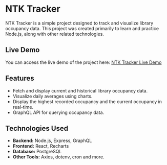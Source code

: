 # NTK Tracker

NTK Tracker is a simple project designed to track and visualize library occupancy data. This project was created primarily to learn and practice Node.js, along with other related technologies.

## Live Demo

You can access the live demo of the project here: [NTK Tracker Live Demo](https://ntk-tracker-production.up.railway.app/)

## Features

- Fetch and display current and historical library occupancy data.
- Visualize daily averages using charts.
- Display the highest recorded occupancy and the current occupancy in real-time.
- GraphQL API for querying occupancy data.

## Technologies Used

- **Backend:** Node.js, Express, GraphQL
- **Frontend:** React, Recharts
- **Database:** PostgreSQL
- **Other Tools:** Axios, dotenv, cron and more.
